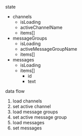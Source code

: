 state
- channels
	- isLoading
	- activeChannelName
	- items[]
- messageGroups
	- isLoading
	- activeMessageGroupName
	- items[]
- messages
	- isLoading
	- items[]
		- id
		- text

data flow
1. load channels
2. set active channel
3. load message groups
4. set active message group
5. load messages
6. set messages